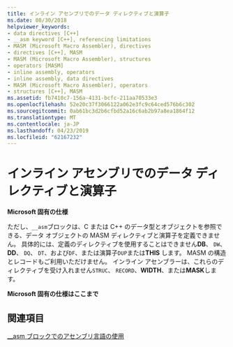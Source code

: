```yaml
---
title: インライン アセンブリでのデータ ディレクティブと演算子
ms.date: 08/30/2018
helpviewer_keywords:
- data directives [C++]
- __asm keyword [C++], referencing limitations
- MASM (Microsoft Macro Assembler), directives
- directives [C++], MASM
- MASM (Microsoft Macro Assembler), structures
- operators [MASM]
- inline assembly, operators
- inline assembly, data directives
- MASM (Microsoft Macro Assembler), operators
- structures [C++], MASM
ms.assetid: fb7410c7-156a-4131-bcfc-211aa70533e3
ms.openlocfilehash: 52e20c37f3066122a062e3fc9c64ced576b6c302
ms.sourcegitcommit: 0ab61bc3d2b6cfbd52a16c6ab2b97a8ea1864f12
ms.translationtype: MT
ms.contentlocale: ja-JP
ms.lasthandoff: 04/23/2019
ms.locfileid: "62167232"
---
```

# <a name="data-directives-and-operators-in-inline-assembly"></a>インライン アセンブリでのデータ ディレクティブと演算子

**Microsoft 固有の仕様**

ただし、`__asm`ブロックは、C または C++ のデータ型とオブジェクトを参照できる、データ オブジェクトの MASM ディレクティブと演算子を定義できません。 具体的には、定義のディレクティブを使用することはできません**DB**、 `DW`、 **DD**、 `DQ`、 `DT`、および`DF`、または演算子`DUP`または**THIS** します。 MASM の構造とレコードもご利用いただけません。 インライン アセンブラーは、これらのディレクティブを受け入れません`STRUC`、 `RECORD`、**WIDTH**、または**MASK**します。

**Microsoft 固有の仕様はここまで**

## <a name="see-also"></a>関連項目

[__asm ブロックでのアセンブリ言語の使用](../../assembler/inline/using-assembly-language-in-asm-blocks.md)<br/>
